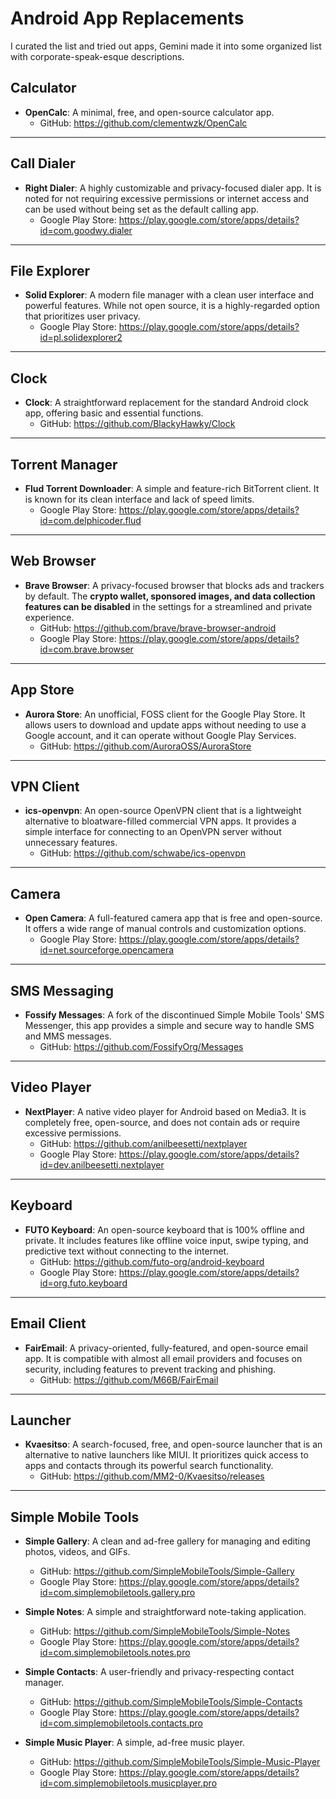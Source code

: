 # Android App Replacements

I curated the list and tried out apps, Gemini made it into some organized list with corporate-speak-esque descriptions.

## Calculator

- **OpenCalc**: A minimal, free, and open-source calculator app.
  - GitHub: https://github.com/clementwzk/OpenCalc

***

## Call Dialer

- **Right Dialer**: A highly customizable and privacy-focused dialer app. It is noted for not requiring excessive permissions or internet access and can be used without being set as the default calling app.
  - Google Play Store: https://play.google.com/store/apps/details?id=com.goodwy.dialer

***

## File Explorer

- **Solid Explorer**: A modern file manager with a clean user interface and powerful features. While not open source, it is a highly-regarded option that prioritizes user privacy.
  - Google Play Store: https://play.google.com/store/apps/details?id=pl.solidexplorer2

***

## Clock

- **Clock**: A straightforward replacement for the standard Android clock app, offering basic and essential functions.
  - GitHub: https://github.com/BlackyHawky/Clock

***

## Torrent Manager

- **Flud Torrent Downloader**: A simple and feature-rich BitTorrent client. It is known for its clean interface and lack of speed limits.
  - Google Play Store: https://play.google.com/store/apps/details?id=com.delphicoder.flud

***

## Web Browser

- **Brave Browser**: A privacy-focused browser that blocks ads and trackers by default. The **crypto wallet, sponsored images, and data collection features can be disabled** in the settings for a streamlined and private experience.
  - GitHub: https://github.com/brave/brave-browser-android
  - Google Play Store: https://play.google.com/store/apps/details?id=com.brave.browser

***

## App Store

- **Aurora Store**: An unofficial, FOSS client for the Google Play Store. It allows users to download and update apps without needing to use a Google account, and it can operate without Google Play Services.
  - GitHub: https://github.com/AuroraOSS/AuroraStore

***

## VPN Client

- **ics-openvpn**: An open-source OpenVPN client that is a lightweight alternative to bloatware-filled commercial VPN apps. It provides a simple interface for connecting to an OpenVPN server without unnecessary features.
  - GitHub: https://github.com/schwabe/ics-openvpn

***

## Camera

- **Open Camera**: A full-featured camera app that is free and open-source. It offers a wide range of manual controls and customization options.
  - Google Play Store: https://play.google.com/store/apps/details?id=net.sourceforge.opencamera

***

## SMS Messaging

- **Fossify Messages**: A fork of the discontinued Simple Mobile Tools' SMS Messenger, this app provides a simple and secure way to handle SMS and MMS messages.
  - GitHub: https://github.com/FossifyOrg/Messages

***

## Video Player

- **NextPlayer**: A native video player for Android based on Media3. It is completely free, open-source, and does not contain ads or require excessive permissions.
  - GitHub: https://github.com/anilbeesetti/nextplayer
  - Google Play Store: https://play.google.com/store/apps/details?id=dev.anilbeesetti.nextplayer

***

## Keyboard

- **FUTO Keyboard**: An open-source keyboard that is 100% offline and private. It includes features like offline voice input, swipe typing, and predictive text without connecting to the internet.
  - GitHub: https://github.com/futo-org/android-keyboard
  - Google Play Store: https://play.google.com/store/apps/details?id=org.futo.keyboard

***

## Email Client

- **FairEmail**: A privacy-oriented, fully-featured, and open-source email app. It is compatible with almost all email providers and focuses on security, including features to prevent tracking and phishing.
  - GitHub: https://github.com/M66B/FairEmail

***

## Launcher

- **Kvaesitso**: A search-focused, free, and open-source launcher that is an alternative to native launchers like MIUI. It prioritizes quick access to apps and contacts through its powerful search functionality.
  - GitHub: https://github.com/MM2-0/Kvaesitso/releases

***

## Simple Mobile Tools

- **Simple Gallery**: A clean and ad-free gallery for managing and editing photos, videos, and GIFs.
  - GitHub: https://github.com/SimpleMobileTools/Simple-Gallery
  - Google Play Store: https://play.google.com/store/apps/details?id=com.simplemobiletools.gallery.pro

- **Simple Notes**: A simple and straightforward note-taking application.
  - GitHub: https://github.com/SimpleMobileTools/Simple-Notes
  - Google Play Store: https://play.google.com/store/apps/details?id=com.simplemobiletools.notes.pro

- **Simple Contacts**: A user-friendly and privacy-respecting contact manager.
  - GitHub: https://github.com/SimpleMobileTools/Simple-Contacts
  - Google Play Store: https://play.google.com/store/apps/details?id=com.simplemobiletools.contacts.pro

- **Simple Music Player**: A simple, ad-free music player.
  - GitHub: https://github.com/SimpleMobileTools/Simple-Music-Player
  - Google Play Store: https://play.google.com/store/apps/details?id=com.simplemobiletools.musicplayer.pro
